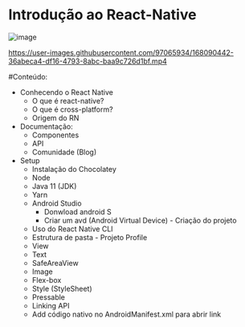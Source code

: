 # Introdução ao React-Native

![image](https://user-images.githubusercontent.com/97065934/168089696-0a30cd04-4f4a-48e6-be6d-a49617211ec7.png)


https://user-images.githubusercontent.com/97065934/168090442-36abeca4-df16-4793-8abc-baa9c726d1bf.mp4



#Conteúdo:


   - Conhecendo o React Native
       - O que é react-native?
       - O que é cross-platform?
       - Origem do RN
   - Documentação:
       - Componentes
       - API
       - Comunidade (Blog)
   - Setup
       - Instalação do Chocolatey
       - Node
       - Java 11 (JDK)
       - Yarn
       - Android Studio
           - Donwload android S
           - Criar um avd (Android Virtual Device)
    - Criação do projeto
       - Uso do React Native CLI
       - Estrutura de pasta
    - Projeto Profile
       - View
       - Text
       - SafeAreaView
       - Image
       - Flex-box
       - Style (StyleSheet)
       - Pressable
       - Linking API
       - Add código nativo no AndroidManifest.xml para abrir link
        
